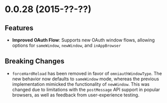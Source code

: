 <a name="0.0.28"></a>
# 0.0.28 (2015-??-??)

## Features

- **Improved OAuth Flow**: Supports new OAuth window flows, allowing options for `sameWindow`, `newWindow`, and `inAppBrowser`

## Breaking Changes

- `forceHardReload` has been removed in favor of `omniauthWindowType`. The new behavior now defaults to `sameWindow` mode, whereas the previous implementation mimicked the functionality of `newWindow`. This was changed due to limitations with the `postMessage` API support in popular browsers, as well as feedback from user-experience testing.